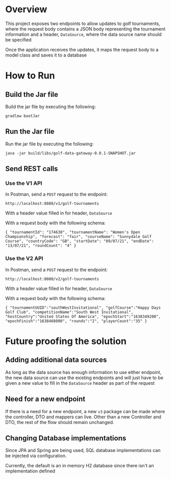 # Overview

This project exposes two endpoints to allow updates to golf tournaments, 
where the request body contains a JSON body representing the tournament information
and a header, `DataSource`, where the data source name should be specified

Once the application receives the updates,
it maps the request body to a model class and saves it to a database

# How to Run

## Build the Jar file

Build the jar file by executing the following: 

`gradlew bootJar`

## Run the Jar file

Run the jar file by executing the following:

`java -jar build/libs/golf-data-gateway-0.0.1-SNAPSHOT.jar`

## Send REST calls

### Use the V1 API

In Postman, send a `POST` request to the endpoint:

`http://localhost:8080/v1/golf-tournaments`

With a header value filled in for header, `DataSource`

With a request body with the following schema:

`
{
	"tournamentId": "174638",
	"tournamentName": "Women's Open Championship",
	"forecast": "fair",
	"courseName": "Sunnydale Golf Course",
	"countryCode": "GB",
	"startDate": "09/07/21",
	"endDate": "13/07/21",
	"roundCount": "4"
}
`

### Use the V2 API

In Postman, send a `POST` request to the endpoint:

`http://localhost:8080/v2/golf-tournaments`

With a header value filled in for header, `DataSource`

With a request body with the following schema:

`
{
    "tournamentUUID":"southWestInvitational",
    "golfCourse":"Happy Days Golf Club",
    "competitionName":"South West Invitational",
    "hostCountry":"United States Of America",
    "epochStart":"1638349200",
    "epochFinish":"1638468000",
    "rounds":"2",
    "playerCount":"35"
}
`

# Future proofing the solution

## Adding additional data sources

As long as the data source has enough information to use either endpoint, the new data source can use the
existing endpoints and will just have to be given a new value to fill in the `DataSource` header as part of the request

## Need for a new endpoint

If there is a need for a new endpoint, a new `v3` package can be made where the controller, DTO and mappers can live.
Other than a new Controller and DTO, the rest of the flow should remain unchanged.

## Changing Database implementations

Since JPA and Spring are being used, SQL database implementations can be injected via configuration.

Currently, the default is an in memory H2 database since there isn't an implementation defined
